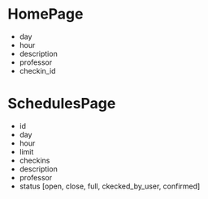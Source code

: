 # HomePage

- day
- hour
- description
- professor
- checkin_id

# SchedulesPage
- id
- day
- hour
- limit
- checkins
- description
- professor
- status [open, close, full, ckecked_by_user, confirmed]
